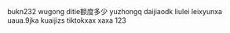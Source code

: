 <!---
shaoyi7161/shaoyi7161 is a ✨ special ✨ repository because its `README.md` (this file) appears on your GitHub profile.
You can click the Preview link to take a look at your changes.
--->
bukn232
wugong
ditie额度多少
yuzhongq
daijiaodk
liulei
leixyunxa
uaua.9jka
kuaijizs
tiktokxax
xaxa
123
